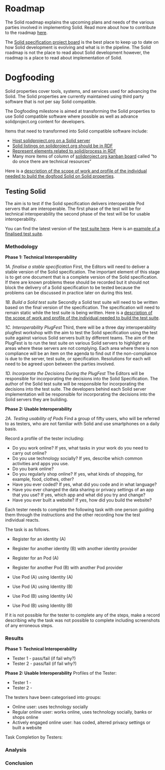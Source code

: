 # Roadmap

The Solid roadmap explains the upcoming plans and needs of the various parties involved in implementing Solid. Read more about how to contribute to the roadmap [here](https://github.com/solid/process/issues/218). 

The [Solid specification project board](https://github.com/solid/specification/projects/1) is the best place to keep up to date on how Solid development is evolving and what is in the pipeline. The Solid roadmap is not the place to read about Solid development however, the roadmap is a place to read about implementation of Solid. 

# Dogfooding 

Solid properties cover tools, systems, and services used for advancing the Solid. The Solid properties are currently maintained using third party software that is not per say Solid compatible. 

The Dogfooding milestone is aimed at transforming the Solid properties to use Solid compatible software where possible as well as advance solidproject.org content for developers. 

Items that need to transformed into Solid compatible software include: 
* [Host solidproject.org on a Solid server](https://github.com/solid/solidproject.org/projects/1#card-41337384)
* [Solid listings on solidproject.org should be in RDF](https://github.com/solid/solidproject.org/projects/1#card-41337497)
* [Represent elements related to solid/process in RDF](https://github.com/solid/process/projects/1#card-41210779) 
* Many more items of column of [solidproject.org kanban board](https://github.com/solid/solidproject.org/projects/1) called “to do once there are technical resources”   

Here is a [description of the scope of work and profile of the individual needed to build the dogfood Solid on Solid properties](https://github.com/solid/roadmap/blob/master/dogfooding.med). 

## Testing Solid 

The aim is to test if the Solid specification delivers interoperable Pod servers that are interoperable. The first phase of the test will be for technical interoperability the second phase of the test will be for usable interoperability. 

You can find the latest version of the [test suite here](https://github.com/solid/test-suite). Here is an [example of a finalised test suite](https://docs.google.com/document/d/1NYGBQoL5VYDTqpy_8LRADCqLyZtGnHSIl7OWueC_Wqw/edit#). 

### Methodology 

**Phase 1: Technical Interoperability**

*1A.  finalise a stable specification*
First, the Editors will need to deliver a stable version of the Solid specification. The important element of this stage is to get one document that is a complete version of the Solid specification. If there are known problems these should be recorded but it should not block the delivery of a Solid specification to be tested because the problems can be discussed in practice later on during this test. 

*1B.  Build a Solid test suite*
Secondly a Solid test suite will need to be written based on the final version of the specification. The specification will need to remain static while the test suite is being written. Here is a [description of the scope of work and profile of the individual needed to build the test suite](https://github.com/solid/roadmap/blob/master/test-suite.md). 

*1C. Interoperability PlugFest*
Third, there will be a three day interoperability plugfest workshop with the aim to test the Solid specification using the test suite against various Solid servers built by different teams. The aim of the PlugFest is to run the test suite on  various Solid servers to highlight any areas where these servers are not complying. Each area where there is non compliance will be an item on the agenda to find out if the non-compliance is due to the server, test suite, or specification. Resolutions for each will need to be agreed upon between the parties involved. 

*1D. Incorporate the Decisions During the PlugFest*
The Editors will be responsible for incorporating the decisions into the Solid Specification. The author of the Solid test suite will be responsible for incorporating the decisions into the test suite. The developers behind each Solid server implementation will be responsible for incorporating the decisions into the Solid servers they are building. 

**Phase 2: Usable Interoperability** 

*2A. Testing usability of Pods*
Find a group of fifty users, who will be referred to as testers, who are not familiar with Solid and use smartphones on a daily basis.

Record a profile of the tester including:
* Do you work online? If yes, what tasks in your work do you need to carry out online? 
* Do you use technology socially? If yes, describe which common activities and apps you use.  
* Do you bank online? 
* Do you regularly shop online? If yes, what kinds of shopping, for example, food, clothes, other? 
* Have you ever coded? If yes, what did you code and in what language? 
* Have you ever changed the data sharing or privacy settings of an app that you use? If yes, which app and what did you try and change?
* Have you ever built a website? If yes, how did you build the website? 

Each tester needs to complete the following task with one person guiding them through the instructions and the other recording how the test individual reacts. 

The task is as follows. 

* Register for an identity (A)
* Register for another identity (B) with another identity provider

* Register for an Pod (A) 
* Register for another Pod (B) with another Pod provider

* Use Pod (A) using Identity (A)
* Use Pod (A) using Identity (B)
* Use Pod (B) using Identity (A)
* Use Pod (B) using Identity (B)

If it is not possible for the tester to complete any of the steps, make a record describing why the task was not possible to complete including screenshots of any erroneous steps. 

### Results 

**Phase 1: Technical Interoperability**

* Tester 1 - pass/fail (if fail why?) 
* Tester 2 - pass/fail (if fail why?) 

**Phase 2: Usable Interoperability** 
Profiles of the Tester:
* Tester 1 - 
* Tester 2 - 

The testers have been categorised into groups: 
* Online user: uses technology socially 
* Regular online user:  works online, uses technology socially, banks or shops online
* Actively engaged online user: has coded, altered privacy settings or built a website

Task Completion by Testers: 

### Analysis

### Conclusion






